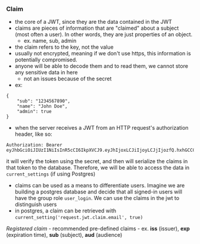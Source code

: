 
### Claim
- the core of a JWT, since they are the data contained in the JWT
- claims are pieces of information that are "claimed" about a subject (most often a user). In other words, they are just properties of an object.
	- ex. name, sub, admin
- the claim refers to the key, not the value
- usually not encrypted, meaning if we don't use https, this information is potentially compromised.
- anyone will be able to decode them and to read them, we cannot store any sensitive data in here
	- not an issues because of the secret
- ex:
```
{
	"sub": "1234567890",
	"name": "John Doe",
	"admin": true
}
```
- when the server receives a JWT from an HTTP request's authorization header, like so:
```
Authorization: Bearer eyJhbGciOiJIUzI1NiIsInR5cCI6IkpXVCJ9.eyJhIjoxLCJiIjoyLCJjIjozfQ.hxhGCCCmGV9nT1slief1WgEsOsfdnlVizNrODxfh1M8
```
it will verify the token using the secret, and then will serialize the claims in that token to the database. Therefore, we will be able to access the data in `current_settings` (if using Postgres)

- claims can be used as a means to differentiate users. Imagine we are building a postgres database and decide that all signed-in users will have the group role `user_login`. We can use the claims in the jwt to distinguish users
- in postgres, a claim can be retrieved with `current_setting('request.jwt.claim.email', true)`

*Registered claim* - recommended pre-defined claims
	- ex. **iss** (issuer), **exp** (expiration time), **sub** (subject), **aud** (audience)
	
